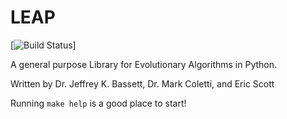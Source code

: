 # LEAP

[![Build Status](https://travis-ci.org/AureumChaos/LEAP.svg?branch=master)]

A general purpose Library for Evolutionary Algorithms in Python.

Written by Dr. Jeffrey K. Bassett, Dr. Mark Coletti, and Eric Scott

Running `make help` is a good place to start!